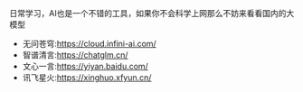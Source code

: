 日常学习，AI也是一个不错的工具，如果你不会科学上网那么不妨来看看国内的大模型
* 无问苍穹:https://cloud.infini-ai.com/
* 智谱清言:https://chatglm.cn/
* 文心一言:https://yiyan.baidu.com/
* 讯飞星火:https://xinghuo.xfyun.cn/
